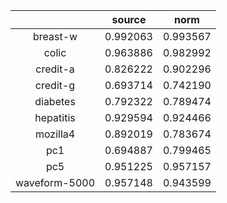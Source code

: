 | |source|norm|
|:---:|:---:|:---:|
|breast-w|0.992063|0.993567|
|colic|0.963886|0.982992|
|credit-a|0.826222|0.902296|
|credit-g|0.693714|0.742190|
|diabetes|0.792322|0.789474|
|hepatitis|0.929594|0.924466|
|mozilla4|0.892019|0.783674|
|pc1|0.694887|0.799465|
|pc5|0.951225|0.957157|
|waveform-5000|0.957148|0.943599|
